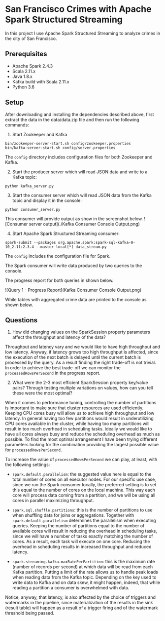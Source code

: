 # San Francisco Crimes with Apache Spark Structured Streaming

In this project I use Apache Spark Structured Streaming to analyze crimes in the city of San Francisco.

## Prerequisites
* Apache Spark 2.4.3
* Scala 2.11.x
* Java 1.8.x
* Kafka build with Scala 2.11.x
* Python 3.6

## Setup

After downloading and installing the dependencies described above, first extract the data in the data/data.zip file and then run the following commands:

1. Start Zookeeper and Kafka
```
bin/zookeeper-server-start.sh config/zookeeper.properties
bin/kafka-server-start.sh config/server.properties
```

The `config` directory includes configuration files for both Zookeeper and Kafka.

2. Start the producer server which will read JSON data and write to a Kafka topic:
```
python kafka_server.py
```

3. Start the consumer server which will read JSON data from the Kafka topic and display it in the console:
```
python consumer_server.py
```

This consumer will provide output as show in the screenshot below.
![Consumer server output](./Kafka Consumer Console Output.png)

4. Start Apache Spark Structured Streaming consumer:
```
spark-submit --packages org.apache.spark:spark-sql-kafka-0-10_2.11:2.3.4 --master local[*] data_stream.py
```

The `config` includes the configuration file for Spark.

The Spark consumer will write data produced by two queries to the console.

The progress report for both queries in shown below.

![Query 1 - Progress Report](Kafka Consumer Console Output.png)

While tables with aggregated crime data are printed to the console as shown below.



## Questions

1. How did changing values on the SparkSession property parameters affect the throughput and latency of the data?

  Throughput and latency vary and we would like to have high throughput and low latency. Anyway, if latency grows too high throughput is affected, since the execution of the next batch is delayed until the current batch is processed by the query. As a result finding the right trade-off is not trivial. In order to achieve the best trade-off we can monitor the `processedRowsPerSecond` in the progress report.

2. What were the 2-3 most efficient SparkSession property key/value pairs? Through testing multiple variations on values, how can you tell these were the most optimal?

  When it comes to performance tuning, controlling the number of partitions is important to make sure that cluster resources are used efficiently. Keeping CPU cores busy will allow us to achieve high throughput and low latency. In general having too few partitions would result in underutilizing CPU cores available in the cluster, while having too many partitions will result in too much overhead in scheduling tasks. Ideally we would like to have all cores always busy and reduce the scheduling overhead as much as possible. To find the most optimal arrangement I have been trying different parameters looking for the combination providing the largest possible value for `processedRowsPerSecond`.

  To increase the value of `processedRowsPerSecond` we can play, at least, with the following settings:
  * `spark.default.parallelism`: the suggested value here is equal to the total number of cores on all executor nodes. For our specific use case, since we run the Spark consumer locally, the preferred setting is to set this equal to the number of cores on the local machine. This way each core will process data coming from a partition, and we will be using all cores in parallel maximizing throughput.

  * `spark.sql.shuffle.partitions`: this is the number of partitions to use when shuffling data for joins or aggregations. Together with `spark.default.parallelism` determines the parallelism when executing queries. Keeping the number of partitions equal to the number of available cores will result in reducing the overhead in scheduling tasks, since we will have a number of tasks exactly matching the number of cores. As a result, each task will execute on one core. Reducing the overhead in scheduling results in increased throughput and reduced latency.

  * `spark.streaming.kafka.maxRatePerPartition`: this is the maximum rate (number of records per second) at which data will be read from each Kafka partition. Putting a limit of the rate allows us to handle peak loads when reading data from the Kafka topic. Depending on the key used to write data to Kafka and on data skew, it might happen, indeed, that while reading a partition a consumer is overwhelmed with data.

  Notice, anyway, that latency, is also affected by the choice of triggers and watermarks in the pipeline, since materialization of the results in the sink (result table) will happen as a result of a trigger firing and of the watermark threshold being passed.
